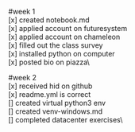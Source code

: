 #week 1\
[x] created notebook.md\
[x] applied account on futuresystem\
[x] applied account on chameleon\
[x] filled out the class survey\
[x] installed python on computer\
[x] posted bio on piazza\

#week 2\
[x] received hid on github\
[x] readme.yml is correct\
[] created virtual python3 env\
[] created venv-windows.md\
[] completed datacenter exercises\
